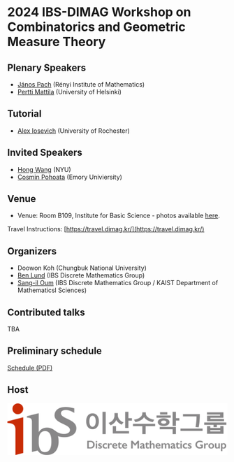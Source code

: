 ---
---
# 2024 IBS-DIMAG Workshop on Combinatorics and Geometric Measure Theory 

## Plenary Speakers
- [János Pach](https://www.renyi.hu/~pach/) (Rényi Institute of Mathematics)
- [Pertti Mattila](https://en.wikipedia.org/wiki/Pertti_Mattila) (University of Helsinki)

## Tutorial
- [Alex Iosevich](https://people.math.rochester.edu/faculty/iosevich/) (University of Rochester)

## Invited Speakers
- [Hong Wang](https://sites.google.com/view/hongwang/home) (NYU)
- [Cosmin Pohoata](https://pohoatza.wordpress.com/about/) (Emory Univiersity)

## Venue

- Venue: Room B109, Institute for Basic Science - photos available [here](https://dimag.ibs.re.kr/2018/12/).

Travel Instructions: [https://travel.dimag.kr/](https://travel.dimag.kr/)

## Organizers

- Doowon Koh (Chungbuk National University)
- [Ben Lund](http://www.ben-lund.com) (IBS Discrete Mathematics Group)
- [Sang-il Oum](https://dimag.ibs.re.kr/home/sangil/) (IBS Discrete Mathematics Group / KAIST Department of Mathematicsl Sciences)

## Contributed talks

TBA

## Preliminary schedule
[Schedule (PDF)](https://github.com/user-attachments/files/15531122/IBS_workshop_on_interactions_between_combinatorics_and_measure_theory.7.pdf)

## Host 

<div id="logo"><a href="https://dimag.ibs.re.kr/"><img src="/assets/dimag.png" alt="IBS Discrete Mathematics Group" /></a> 


